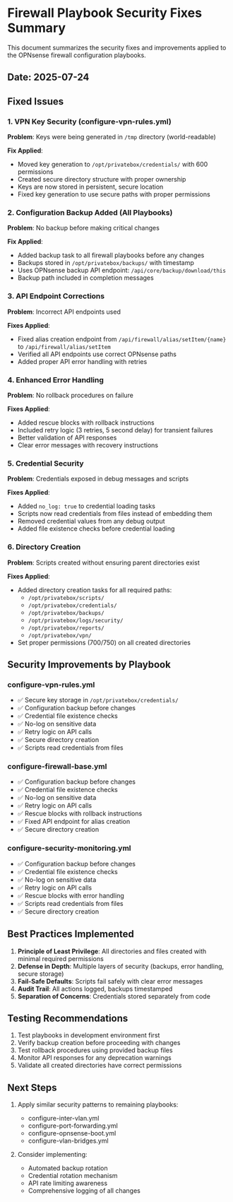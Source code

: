 # Firewall Playbook Security Fixes Summary

This document summarizes the security fixes and improvements applied to the OPNsense firewall configuration playbooks.

## Date: 2025-07-24

## Fixed Issues

### 1. VPN Key Security (configure-vpn-rules.yml)

**Problem**: Keys were being generated in `/tmp` directory (world-readable)

**Fix Applied**:
- Moved key generation to `/opt/privatebox/credentials/` with 600 permissions
- Created secure directory structure with proper ownership
- Keys are now stored in persistent, secure location
- Fixed key generation to use secure paths with proper permissions

### 2. Configuration Backup Added (All Playbooks)

**Problem**: No backup before making critical changes

**Fix Applied**:
- Added backup task to all firewall playbooks before any changes
- Backups stored in `/opt/privatebox/backups/` with timestamp
- Uses OPNsense backup API endpoint: `/api/core/backup/download/this`
- Backup path included in completion messages

### 3. API Endpoint Corrections

**Problem**: Incorrect API endpoints used

**Fixes Applied**:
- Fixed alias creation endpoint from `/api/firewall/alias/setItem/{name}` to `/api/firewall/alias/setItem`
- Verified all API endpoints use correct OPNsense paths
- Added proper API error handling with retries

### 4. Enhanced Error Handling

**Problem**: No rollback procedures on failure

**Fixes Applied**:
- Added rescue blocks with rollback instructions
- Included retry logic (3 retries, 5 second delay) for transient failures
- Better validation of API responses
- Clear error messages with recovery instructions

### 5. Credential Security

**Problem**: Credentials exposed in debug messages and scripts

**Fixes Applied**:
- Added `no_log: true` to credential loading tasks
- Scripts now read credentials from files instead of embedding them
- Removed credential values from any debug output
- Added file existence checks before credential loading

### 6. Directory Creation

**Problem**: Scripts created without ensuring parent directories exist

**Fixes Applied**:
- Added directory creation tasks for all required paths:
  - `/opt/privatebox/scripts/`
  - `/opt/privatebox/credentials/`
  - `/opt/privatebox/backups/`
  - `/opt/privatebox/logs/security/`
  - `/opt/privatebox/reports/`
  - `/opt/privatebox/vpn/`
- Set proper permissions (700/750) on all created directories

## Security Improvements by Playbook

### configure-vpn-rules.yml
- ✅ Secure key storage in `/opt/privatebox/credentials/`
- ✅ Configuration backup before changes
- ✅ Credential file existence checks
- ✅ No-log on sensitive data
- ✅ Retry logic on API calls
- ✅ Secure directory creation
- ✅ Scripts read credentials from files

### configure-firewall-base.yml
- ✅ Configuration backup before changes
- ✅ Credential file existence checks
- ✅ No-log on sensitive data
- ✅ Retry logic on API calls
- ✅ Rescue blocks with rollback instructions
- ✅ Fixed API endpoint for alias creation
- ✅ Secure directory creation

### configure-security-monitoring.yml
- ✅ Configuration backup before changes
- ✅ Credential file existence checks
- ✅ No-log on sensitive data
- ✅ Retry logic on API calls
- ✅ Rescue blocks with error handling
- ✅ Scripts read credentials from files
- ✅ Secure directory creation

## Best Practices Implemented

1. **Principle of Least Privilege**: All directories and files created with minimal required permissions
2. **Defense in Depth**: Multiple layers of security (backups, error handling, secure storage)
3. **Fail-Safe Defaults**: Scripts fail safely with clear error messages
4. **Audit Trail**: All actions logged, backups timestamped
5. **Separation of Concerns**: Credentials stored separately from code

## Testing Recommendations

1. Test playbooks in development environment first
2. Verify backup creation before proceeding with changes
3. Test rollback procedures using provided backup files
4. Monitor API responses for any deprecation warnings
5. Validate all created directories have correct permissions

## Next Steps

1. Apply similar security patterns to remaining playbooks:
   - configure-inter-vlan.yml
   - configure-port-forwarding.yml
   - configure-opnsense-boot.yml
   - configure-vlan-bridges.yml

2. Consider implementing:
   - Automated backup rotation
   - Credential rotation mechanism
   - API rate limiting awareness
   - Comprehensive logging of all changes
